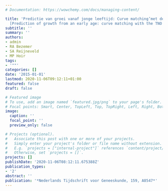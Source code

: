 ```yaml
---
# Documentation: https://wowchemy.com/docs/managing-content/

title: 'Predictie van groei vanaf jonge leeftijd: Curve matching’met de TNO Groeivoorspeller
  [Prediction of growth from an early age: curve matching with the TNO growth predictor]'
subtitle: ''
summary: ''
authors:
- admin
- RA Bezemer
- SA Reijneveld
- MP Hoir
tags:
- '""'
categories: []
date: '2015-01-01'
lastmod: 2020-11-06T09:12:11+01:00
featured: false
draft: false

# Featured image
# To use, add an image named `featured.jpg/png` to your page's folder.
# Focal points: Smart, Center, TopLeft, Top, TopRight, Left, Right, BottomLeft, Bottom, BottomRight.
image:
  caption: ''
  focal_point: ''
  preview_only: false

# Projects (optional).
#   Associate this post with one or more of your projects.
#   Simply enter your project's folder or file name without extension.
#   E.g. `projects = ["internal-project"]` references `content/project/deep-learning/index.md`.
#   Otherwise, set `projects = []`.
projects: []
publishDate: '2020-11-06T08:12:11.675388Z'
publication_types:
- '2'
abstract: ''
publication: '*Nederlands Tijdschrift voor Geneeskunde, 159, A8547*'
---
```

